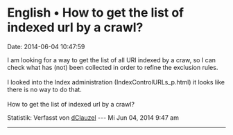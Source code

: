 English • How to get the list of indexed url by a crawl?
========================================================

Date: 2014-06-04 10:47:59

I am looking for a way to get the list of all URl indexed by a craw, so
I can check what has (not) been collected in order to refine the
exclusion rules.\
\
I looked into the Index administration (IndexControlURLs\_p.html) it
looks like there is no way to do that.\
\
How to get the list of indexed url by a crawl?

Statistik: Verfasst von
[dClauzel](http://forum.yacy-websuche.de/memberlist.php?mode=viewprofile&u=9423)
--- Mi Jun 04, 2014 9:47 am

------------------------------------------------------------------------
